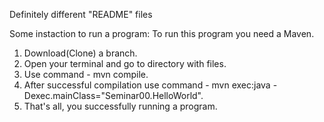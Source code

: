 Definitely different "README" files

Some instaction to run a program:
To run this program you need a Maven.

1. Download(Clone) a branch.
2. Open your terminal and go to directory with files.
3. Use command - mvn compile.
4. After successful compilation use command - mvn exec:java -Dexec.mainClass="Seminar00.HelloWorld".
5. That's all, you successfully running a program.
 